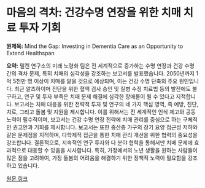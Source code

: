 # 마음의 격차: 건강수명 연장을 위한 치매 치료 투자 기회

**원제목:** Mind the Gap: Investing in Dementia Care as an Opportunity to Extend Healthspan

**요약:** 밀켄 연구소의 미래 노령화 팀은 전 세계적으로 증가하는 수명 연장과 건강 수명 간의 격차 문제, 특히 치매의 심각성을 강조하는 보고서를 발표했습니다.  2050년까지 1억 5천만 명 이상이 치매를 앓을 것으로 예상되며, 이는 건강 수명 단축의 주요 원인입니다.  최근 알츠하이머 진단을 위한 혈액 검사 승인 및 질병 수정 치료법 등의 발전에도 불구하고, 연구 및 투자 부족은 치매 문제 해결에 심각한 장애물이 될 수 있다고 지적합니다.  보고서는 치매 대응을 위한 전략적 투자 및 연구의 네 가지 핵심 영역, 즉 예방, 진단, 치료, 그리고 돌봄 및 지원을 제시합니다.  이를 위해서는 전 세계적인 인식 제고와 공동 노력이 필수적이며,  보고서는  건강 수명 연장 전략에 치매 관리를 중심으로 하는 구체적인 권고안과 기회를 제시합니다.  보고서는 또한 중산층 가구의 장기 요양 접근성 저하와 같은 문제점을 지적하며,  다학제적 접근을 통한 치매 관리 개선을 위한 협력의 중요성을 강조합니다.  결론적으로, 지속적인 연구 투자와 다 분야 협력을 통해서만 치매 문제에 효과적으로 대응할 수 있음을 시사합니다.  특히, 가정에서의 노년 생활을 원하는 사람들이 많은 점을 고려하여,  가정 돌봄의 어려움을 해결하기 위한 정책적 노력이 필요함을 강조하고 있습니다.

[원문 링크](https://milkeninstitute.org/content-hub/research-and-reports/reports/mind-gap-investing-dementia-care-opportunity-extend-healthspan)
